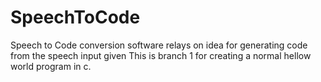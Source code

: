 # SpeechToCode
Speech to Code conversion software relays on idea for generating code from the speech input given
This is branch 1 for creating a normal hellow world program in c.
